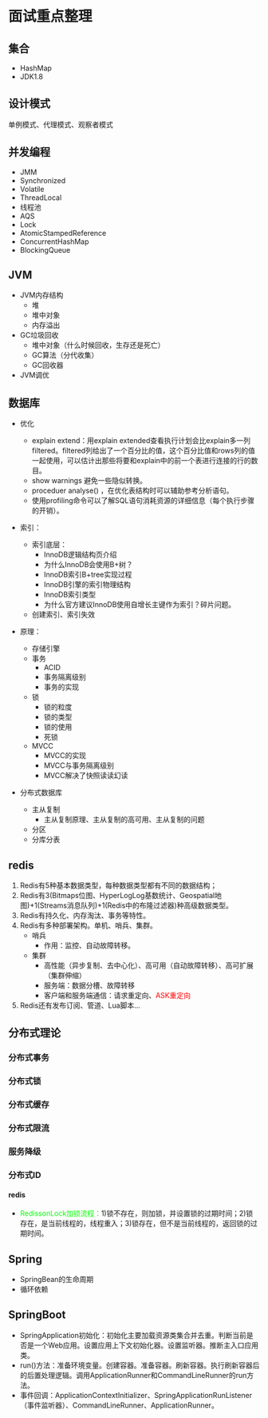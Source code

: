 


# 面试重点整理  

## 集合  
* HashMap
* JDK1.8

## 设计模式
单例模式、代理模式、观察者模式

## 并发编程
* JMM  
* Synchronized
* Volatile
* ThreadLocal
* 线程池  
* AQS
* Lock
* AtomicStampedReference
* ConcurrentHashMap
* BlockingQueue

## JVM  
* JVM内存结构
    * 堆
    * 堆中对象
    * 内存溢出
* GC垃圾回收
    * 堆中对象（什么时候回收，生存还是死亡）
    * GC算法（分代收集）
    * GC回收器
* JVM调优

## 数据库

* 优化  
    * explain extend：用explain extended查看执行计划会比explain多一列filtered。filtered列给出了一个百分比的值，这个百分比值和rows列的值一起使用，可以估计出那些将要和explain中的前一个表进行连接的行的数目。
    * show warnings 避免一些隐似转换。
    * proceduer analyse() ，在优化表结构时可以辅助参考分析语句。 
    * 使用profiling命令可以了解SQL语句消耗资源的详细信息（每个执行步骤的开销）。

* 索引：  
    * 索引底层：
        * InnoDB逻辑结构页介绍
        * 为什么InnoDB会使用B+树？
        * InnoDB索引B+tree实现过程
        * InnoDB引擎的索引物理结构
        * InnoDB索引类型
        * 为什么官方建议InnoDB使用自增长主键作为索引？碎片问题。  
    * 创建索引、索引失效 

* 原理：  
    * 存储引擎
    * 事务
        * ACID 
        * 事务隔离级别
        * 事务的实现
    * 锁
        * 锁的粒度
        * 锁的类型
        * 锁的使用
        * 死锁
    * MVCC
        * MVCC的实现
        * MVCC与事务隔离级别
        * MVCC解决了快照读读幻读
* 分布式数据库  
    * 主从复制
        * 主从复制原理、主从复制的高可用、主从复制的问题
    * 分区
    * 分库分表

## redis  
1. Redis有5种基本数据类型，每种数据类型都有不同的数据结构；
2. Redis有3(Bitmaps位图、HyperLogLog基数统计、Geospatial地图)+1(Streams消息队列)+1(Redis中的布隆过滤器)种高级数据类型。  
3. Redis有持久化、内存淘汰、事务等特性。  
4. Redis有多种部署架构。单机、哨兵、集群。  
    * 哨兵
        * 作用：监控、自动故障转移。  
    * 集群
        * 高性能（异步复制、去中心化）、高可用（自动故障转移）、高可扩展（集群伸缩）
        * 服务端：数据分槽、故障转移
        * 客户端和服务端通信：请求重定向、<font color = "red">ASK重定向</font>
5. Redis还有发布订阅、管道、Lua脚本...


## 分布式理论  
### 分布式事务

### 分布式锁  

### 分布式缓存

### 分布式限流

### 服务降级

### 分布式ID

#### redis  
* <font color = "lime">RedissonLock加锁流程：</font>1)锁不存在，则加锁，并设置锁的过期时间；2)锁存在，是当前线程的，线程重入；3)锁存在，但不是当前线程的，返回锁的过期时间。 


## Spring  
* SpringBean的生命周期  
* 循环依赖  


## SpringBoot
* SpringApplication初始化：初始化主要加载资源类集合并去重。判断当前是否是一个Web应用。设置应用上下文初始化器。设置监听器。推断主入口应用类。  
* run()方法：准备环境变量。创建容器。准备容器。刷新容器。执行刷新容器后的后置处理逻辑。调用ApplicationRunner和CommandLineRunner的run方法。  
* 事件回调：ApplicationContextInitializer、SpringApplicationRunListener（事件监听器）、CommandLineRunner、ApplicationRunner。  



